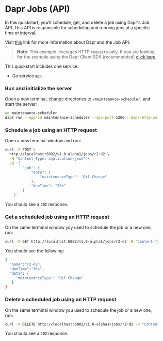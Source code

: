 # Dapr Jobs (API)

In this quickstart, you'll schedule, get, and delete a job using Dapr's Job API. This API is responsible for scheduling and running jobs at a specific time or interval.

Visit [this](https://docs.dapr.io/developing-applications/building-blocks/jobs/) link for more information about Dapr and the Job API.

> **Note:** This example leverages HTTP `requests` only.  If you are looking for the example using the Dapr Client SDK (recommended) [click here](../sdk/).

This quickstart includes one service:
 
- Go service `app`

### Run and initialize the server

Open a new terminal, change directories to `/maintenance-scheduler`, and start the server: 

```bash
cd maintenance-scheduler
dapr run --app-id maintenance-scheduler --app-port 5200 --dapr-http-port 5280 -- go run .
```

### Schedule a job using an HTTP request

 Open a new terminal window and run:

```bash
curl -X POST \
  http://localhost:6002/v1.0-alpha1/jobs/r2-d2 \
  -H "Content-Type: application/json" \
  -d '{
        "job": {
            "data": {
                "maintenanceType": "Oil Change"
            },
            "dueTime": "30s"
        }
    }'
```

You should see a `202` response.

### Get a scheduled job using an HTTP request

On the same terminal window yoy used to schedule the job or a new one, run:

```bash
curl -X GET http://localhost:6002/v1.0-alpha1/jobs/r2-d2 -H "Content-Type: application/json" 
```

You should see the following:

```bash
{
  "name":"r2-d2",
  "dueTime":"30s",
  "data": {
     "maintenanceType": "Oil Change"
   }
}   
```

### Delete a scheduled job using an HTTP request

On the same terminal window you used to schedule the job or a new one, run:

```bash
curl -X DELETE http://localhost:6002/v1.0-alpha1/jobs/r2-d2 -H "Content-Type: application/json" 
```

You should see a `202` response.
